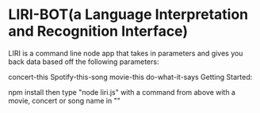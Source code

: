 # LIRI-BOT(a Language Interpretation and Recognition Interface)
LIRI is a command line node app that takes in parameters and gives you back data based off the following parameters:

concert-this
Spotify-this-song
movie-this
do-what-it-says
Getting Started:

npm install then type "node liri.js" with a command from above with a movie, concert or song name in ""
